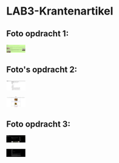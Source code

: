 # LAB3-Krantenartikel
## Foto opdracht 1:
<img
    src="/screenshots/picture1.jpg"
    alt="screenshot van krantenartikel opdracht"
    title="klantenartikel"
    style="display: inline-block; margin: 0 auto; max-width: 50px">

## Foto's opdracht 2:
<img
    src="/screenshots/receptplaatje.png" 
    alt="screenshot van Opdracht 2"
    title="recept"
    style="display: inline-block; margin: 0 auto; max-width: 50px">

<img
    src="/screenshots/receptplaatjetwee.PNG" 
    alt="screenshot van Opdracht 2"
    title="recept"
    style="display: inline-block; margin: 0 auto; max-width: 50px">

## Foto opdracht 3:
<img
    src="/screenshots/game-catalog.png" 
    alt="screenshot van Opdracht 3"
    title="recept"
    style="display: inline-block; margin: 0 auto; max-width: 50px">
    
<img
    src="/screenshots/game-catalog-twee.png" 
    alt="screenshot van Opdracht 3"
    title="recept"
    style="display: inline-block; margin: 0 auto; max-width: 50px">